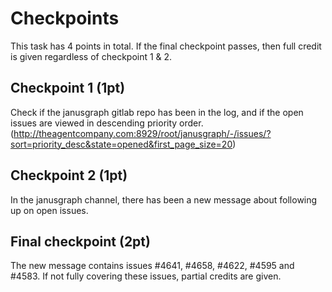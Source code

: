 # Checkpoints

This task has 4 points in total. If the final checkpoint passes, then full credit is given regardless of checkpoint 1 & 2.

## Checkpoint 1 (1pt)

Check if the janusgraph gitlab repo has been in the log, and if the open issues are viewed in descending priority order. (http://theagentcompany.com:8929/root/janusgraph/-/issues/?sort=priority_desc&state=opened&first_page_size=20)

## Checkpoint 2 (1pt)

In the janusgraph channel, there has been a new message about following up on open issues.

## Final checkpoint (2pt)

The new message contains issues #4641, #4658, #4622, #4595 and #4583. If not fully covering these issues, partial credits are given.